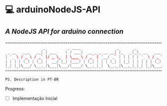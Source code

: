 # :computer: arduinoNodeJS-API 
## _A NodeJS API for arduino connection_

```c++
=========================================================================================
                 _          _ ____                _       _               _    ____ ___ 
 _ __   ___   __| | ___    | / ___|  __ _ _ __ __| |_   _(_)_ __   ___   / \  |  _ \_ _|
| '_ \ / _ \ / _` |/ _ \_  | \___ \ / _` | '__/ _` | | | | | '_ \ / _ \ / _ \ | |_) | | 
| | | | (_) | (_| |  __/ |_| |___) | (_| | | | (_| | |_| | | | | | (_) / ___ \|  __/| | 
|_| |_|\___/ \__,_|\___|\___/|____/ \__,_|_|  \__,_|\__,_|_|_| |_|\___/_/   \_\_|  |___|
=========================================================================================

```
    PS. Description in PT-BR

Progress:
- [ ] Implementação Inicial 

